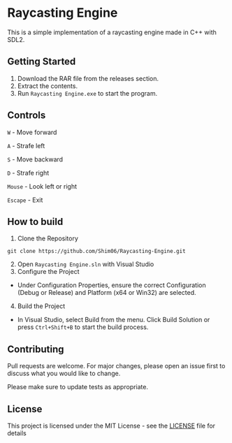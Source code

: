 # Raycasting Engine

This is a simple implementation of a raycasting engine made in C++ with SDL2. 

## Getting Started

1. Download the RAR file from the releases section.
2. Extract the contents.
3. Run `Raycasting Engine.exe` to start the program.

## Controls
`W` - Move forward

`A` - Strafe left

`S` - Move backward

`D` - Strafe right

`Mouse` - Look left or right

`Escape` - Exit

## How to build

1. Clone the Repository 
```
git clone https://github.com/Shim06/Raycasting-Engine.git
```
2. Open `Raycasting Engine.sln` with Visual Studio
3. Configure the Project
- Under Configuration Properties, ensure the correct Configuration (Debug or Release) and Platform (x64 or Win32) are selected.

4. Build the Project
- In Visual Studio, select Build from the menu.
Click Build Solution or press `Ctrl+Shift+B` to start the build process.

## Contributing

Pull requests are welcome. For major changes, please open an issue first
to discuss what you would like to change.

Please make sure to update tests as appropriate.

## License

This project is licensed under the MIT License - see the [LICENSE](LICENSE) file for details
